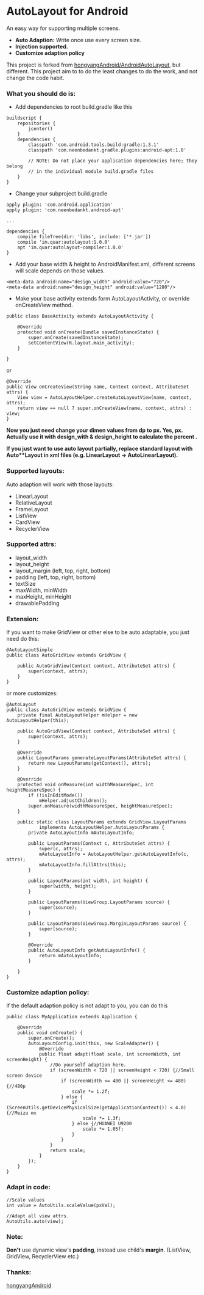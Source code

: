 # AutoLayout for Android
An easy way for supporting multiple screens. 
* **Auto Adaption:** Write once use every screen size.
* **Injection supported.**
* **Customize adaption policy**


This project is forked from [hongyangAndroid/AndroidAutoLayout](https://github.com/hongyangAndroid/AndroidAutoLayout), but different.
This project aim to to do the least changes to do the work, and not change the code habit.

### What you should do is:
* Add dependencies to root build.gradle like this
```
buildscript {
    repositories {
        jcenter()
    }
    dependencies {
        classpath 'com.android.tools.build:gradle:1.3.1'
        classpath 'com.neenbedankt.gradle.plugins:android-apt:1.8'

        // NOTE: Do not place your application dependencies here; they belong
        // in the individual module build.gradle files
    }
}
```
* Change your subproject build.gradle
```
apply plugin: 'com.android.application'
apply plugin: 'com.neenbedankt.android-apt'

...

dependencies {
    compile fileTree(dir: 'libs', include: ['*.jar'])
    compile 'im.quar:autolayout:1.0.0'
    apt 'im.quar:autolayout-compiler:1.0.0'
}
```
* Add your base width & height to AndroidManifest.xml, different screens will scale depends on those values.
```
<meta-data android:name="design_width" android:value="720"/>
<meta-data android:name="design_height" android:value="1280"/>
```
* Make your base activity extends form AutoLayoutActivity, or override onCreateView method.
```
public class BaseActivity extends AutoLayoutActivity {

    @Override
    protected void onCreate(Bundle savedInstanceState) {
        super.onCreate(savedInstanceState);
        setContentView(R.layout.main_activity);
    }

}
```
or
```
@Override
public View onCreateView(String name, Context context, AttributeSet attrs) {
    View view = AutoLayoutHelper.createAutoLayoutView(name, context, attrs);
    return view == null ? super.onCreateView(name, context, attrs) : view;
}
```

**Now you just need change your dimen values from dp to px.
Yes, px. Actually use it with design_with & design_height to calculate the percent .**

__If you just want to use auto layout partially, replace standard layout with Auto**Layout in xml files (e.g. LinearLayout -> AutoLinearLayout).__

### Supported layouts:
Auto adaption will work with those layouts:
* LinearLayout
* RelativeLayout
* FrameLayout
* ListView
* CardView
* RecyclerView

### Supported attrs:
* layout_width
* layout_height
* layout_margin (left, top, right, bottom)
* padding (left, top, right, bottom)
* textSize
* maxWidth, minWidth
* maxHeight, minHeight
* drawablePadding

### Extension:
If you want to make GridView or other else to be auto adaptable, you just need do this:
```
@AutoLayoutSimple
public class AutoGridView extends GridView {

    public AutoGridView(Context context, AttributeSet attrs) {
        super(context, attrs);
    }
}
```
or more customizes:
```
@AutoLayout
public class AutoGridView extends GridView {
    private final AutoLayoutHelper mHelper = new AutoLayoutHelper(this);

    public AutoGridView(Context context, AttributeSet attrs) {
        super(context, attrs);
    }

    @Override
    public LayoutParams generateLayoutParams(AttributeSet attrs) {
        return new LayoutParams(getContext(), attrs);
    }

    @Override
    protected void onMeasure(int widthMeasureSpec, int heightMeasureSpec) {
        if (!isInEditMode())
            mHelper.adjustChildren();
        super.onMeasure(widthMeasureSpec, heightMeasureSpec);
    }

    public static class LayoutParams extends GridView.LayoutParams
            implements AutoLayoutHelper.AutoLayoutParams {
        private AutoLayoutInfo mAutoLayoutInfo;

        public LayoutParams(Context c, AttributeSet attrs) {
            super(c, attrs);
            mAutoLayoutInfo = AutoLayoutHelper.getAutoLayoutInfo(c, attrs);
            mAutoLayoutInfo.fillAttrs(this);
        }

        public LayoutParams(int width, int height) {
            super(width, height);
        }

        public LayoutParams(ViewGroup.LayoutParams source) {
            super(source);
        }

        public LayoutParams(ViewGroup.MarginLayoutParams source) {
            super(source);
        }

        @Override
        public AutoLayoutInfo getAutoLayoutInfo() {
            return mAutoLayoutInfo;
        }

    }
}
```
### Customize adaption policy:
If the default adaption policy is not adapt to you, you can do this
```
public class MyApplication extends Application {

    @Override
    public void onCreate() {
        super.onCreate();
        AutoLayoutConfig.init(this, new ScaleAdapter() {
            @Override
            public float adapt(float scale, int screenWidth, int screenHeight) {
                //Do yourself adaption here.
                if (screenWidth < 720 || screenHeight < 720) {//Small screen device
                    if (screenWidth <= 480 || screenHeight <= 480) {//480p
                        scale *= 1.2f;
                    } else {
                        if (ScreenUtils.getDevicePhysicalSize(getApplicationContext()) < 4.0) {//Meizu mx
                            scale *= 1.3f;
                        } else {//HUAWEI U9200
                            scale *= 1.05f;
                        }
                    }
                }
                return scale;
            }
        });
    }
}
```

### Adapt in code:
```
//Scale values
int value = AutoUtils.scaleValue(pxVal);

//Adapt all view attrs.
AutoUtils.auto(view);
```

### Note:
**Don't** use dynamic view‘s **padding**, instead use child's **margin**.
(ListView, GridView, RecyclerView etc.)

### Thanks:
[hongyangAndroid](https://github.com/hongyangAndroid/AndroidAutoLayout)
